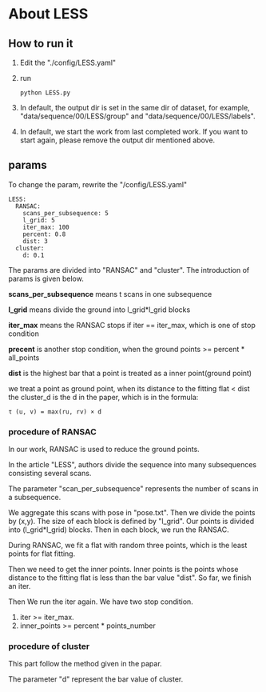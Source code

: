 # About LESS

## How to run it
1. Edit the "./config/LESS.yaml"

2. run 
    ```
    python LESS.py
    ```
3. In default, the output dir is set in the same dir of dataset, for example, "data/sequence/00/LESS/group" and "data/sequence/00/LESS/labels".

4. In default, we start the work from last completed work. If you want to start again, please remove the output dir mentioned above.


##  params 
To change the param, rewrite the "/config/LESS.yaml" 
```
LESS:
  RANSAC:
    scans_per_subsequence: 5
    l_grid: 5
    iter_max: 100
    percent: 0.8
    dist: 3
  cluster:
    d: 0.1
```
The params are divided into "RANSAC" and "cluster". The introduction of params is given below.

**scans_per_subsequence** means t scans in one subsequence

**l_grid** means divide the ground into l_grid*l_grid blocks

**iter_max** means the RANSAC stops if iter == iter_max, which is one of stop condition

**precent** is another stop condition, when the ground points >= percent * all_points

**dist** is the highest bar that a point is treated as a inner point(ground point)

we treat a point as ground point, when its distance to the fitting flat <  dist 
the cluster_d is the d in the paper, which is in the formula:

``
                τ (u, v) = max(ru, rv) × d
``


### procedure of RANSAC

In our work, RANSAC is used to reduce the ground points.

In the article "LESS", authors divide the sequence into many subsequences consisting several scans. 

The parameter "scan_per_subsequence" represents the number of scans in a subsequence.

We aggregate this scans with pose in "pose.txt". Then we divide the points by (x,y). The size of each block is defined by "l_grid". Our points is divided into (l_grid*l_grid) blocks. Then in each block, we run the RANSAC.

During RANSAC, we fit a flat with random three points, which is the least points for flat fitting.

Then we need to get the inner points. Inner points is the points whose distance to the fitting flat is less than the bar value "dist". So far, we finish an iter.

Then We run the iter again. We have two stop condition.

1. iter >= iter_max.
2. inner_points >= percent * points_number

### procedure of cluster

This part follow the method given in the papar. 

The parameter "d" represent the bar value of cluster.
